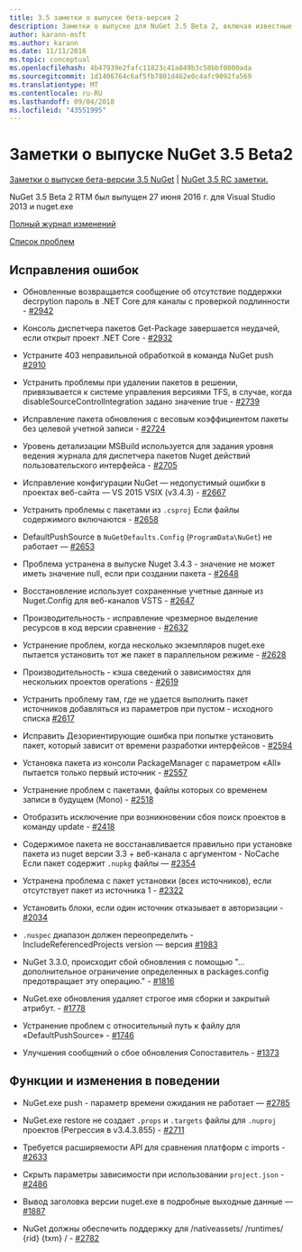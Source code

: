 ```yaml
---
title: 3.5 заметки о выпуске бета-версия 2
description: Заметки о выпуске для NuGet 3.5 Beta 2, включая известные проблемы, исправления ошибок, добавленные функции и запросы на изменение структуры.
author: karann-msft
ms.author: karann
ms.date: 11/11/2016
ms.topic: conceptual
ms.openlocfilehash: 4b47939e2fafc11823c41a849b3c58bbf0800ada
ms.sourcegitcommit: 1d1406764c6af5fb7801d462e0c4afc9092fa569
ms.translationtype: MT
ms.contentlocale: ru-RU
ms.lasthandoff: 09/04/2018
ms.locfileid: "43551995"
---
```

# <a name="nuget-35-beta2-release-notes"></a>Заметки о выпуске NuGet 3.5 Beta2

[Заметки о выпуске бета-версии 3.5 NuGet](../release-notes/nuget-3.5-Beta.md) | [NuGet 3.5 RC заметки.](../release-notes/nuget-3.5-RC.md)

NuGet 3.5 Beta 2 RTM был выпущен 27 июня 2016 г. для Visual Studio 2013 и nuget.exe

[Полный журнал изменений](https://github.com/NuGet/NuGet.Client/compare/release-3.5.0-beta...release-3.5.0-beta2)

[Список проблем](https://github.com/Nuget/Home/issues?q=is%3Aissue+milestone%3A%223.5+Beta2%22+is%3Aclosed)

## <a name="bug-fixes"></a>Исправления ошибок

* Обновленные возвращается сообщение об отсутствие поддержки decrpytion пароль в .NET Core для каналы с проверкой подлинности - [#2942](https://github.com/NuGet/Home/issues/2942)

* Консоль диспетчера пакетов Get-Package завершается неудачей, если открыт проект .NET Core - [#2932](https://github.com/NuGet/Home/issues/2932)

* Устраните 403 неправильной обработкой в команда NuGet push [#2910](https://github.com/NuGet/Home/issues/2910)

* Устранить проблемы при удалении пакетов в решении, привязывается к системе управления версиями TFS, в случае, когда disableSourceControlIntegration задано значение true - [#2739](https://github.com/NuGet/Home/issues/2739)

* Исправление пакета обновления с весовым коэффициентом пакеты без целевой учетной записи - [#2724](https://github.com/NuGet/Home/issues/2724)

* Уровень детализации MSBuild используется для задания уровня ведения журнала для диспетчера пакетов Nuget действий пользовательского интерфейса - [#2705](https://github.com/NuGet/Home/issues/2705)

* Исправление конфигурации NuGet — недопустимый ошибки в проектах веб-сайта — VS 2015 VSIX (v3.4.3) - [#2667](https://github.com/NuGet/Home/issues/2667)

* Устранить проблемы с пакетами из `.csproj` Если файлы содержимого включаются - [#2658](https://github.com/NuGet/Home/issues/2658)

* DefaultPushSource в `NuGetDefaults.Config` (`ProgramData\NuGet`) не работает — [#2653](https://github.com/NuGet/Home/issues/2653)

* Проблема устранена в выпуске Nuget 3.4.3 - значение не может иметь значение null, если при создании пакета - [#2648](https://github.com/NuGet/Home/issues/2648)

* Восстановление использует сохраненные учетные данные из Nuget.Config для веб-каналов VSTS - [#2647](https://github.com/NuGet/Home/issues/2647)

* Производительность - исправление чрезмерное выделение ресурсов в код версии сравнение - [#2632](https://github.com/NuGet/Home/issues/2632)

* Устранение проблем, когда несколько экземпляров nuget.exe пытается установить тот же пакет в параллельном режиме - [#2628](https://github.com/NuGet/Home/issues/2628)

* Производительность - кэша сведений о зависимостях для нескольких проектов operations - [#2619](https://github.com/NuGet/Home/issues/2619)

* Устранить проблему там, где не удается выполнить пакет источников добавляться из параметров при пустом - исходного списка [#2617](https://github.com/NuGet/Home/issues/2617)

* Исправить Дезориентирующие ошибка при попытке установить пакет, который зависит от времени разработки интерфейсов - [#2594](https://github.com/NuGet/Home/issues/2594)

* Установка пакета из консоли PackageManager с параметром «All» пытается только первый источник - [#2557](https://github.com/NuGet/Home/issues/2557)

* Устранение проблем с пакетами, файлы которых со временем записи в будущем (Mono) - [#2518](https://github.com/NuGet/Home/issues/2518)

* Отобразить исключение при возникновении сбоя поиск проектов в команду update - [#2418](https://github.com/NuGet/Home/issues/2418)

* Содержимое пакета не восстанавливается правильно при установке пакета из nuget версии 3.3 + веб-канала с аргументом - NoCache Если пакет содержит `.nupkg` файлы — [#2354](https://github.com/NuGet/Home/issues/2354)

* Устранена проблема с пакет установки (всех источников), если отсутствует пакет из источника 1 - [#2322](https://github.com/NuGet/Home/issues/2322)

* Установить блоки, если один источник отказывает в авторизации - [#2034](https://github.com/NuGet/Home/issues/2034)

* `.nuspec` диапазон должен переопределить - IncludeReferencedProjects version — версия [#1983](https://github.com/NuGet/Home/issues/1983)

* NuGet 3.3.0, происходит сбой обновления с помощью "... дополнительное ограничение определенных в packages.config предотвращает эту операцию." - [#1816](https://github.com/NuGet/Home/issues/1816)

* NuGet.exe обновления удаляет строгое имя сборки и закрытый атрибут. - [#1778](https://github.com/NuGet/Home/issues/1778)

* Устранение проблем с относительный путь к файлу для «DefaultPushSource» - [#1746](https://github.com/NuGet/Home/issues/1746)

* Улучшения сообщений о сбое обновления Сопоставитель - [#1373](https://github.com/NuGet/Home/issues/1373)

## <a name="features-and-behavior-changes"></a>Функции и изменения в поведении

* NuGet.exe push - параметр времени ожидания не работает — [#2785](https://github.com/NuGet/Home/issues/2785)

* NuGet.exe restore не создает `.props` и `.targets` файлы для `.nuproj` проектов (Регрессия в v3.4.3.855) - [#2711](https://github.com/NuGet/Home/issues/2711)

* Требуется расширяемости API для сравнения платформ с imports - [#2633](https://github.com/NuGet/Home/issues/2633)

* Скрыть параметры зависимости при использовании `project.json`  -  [#2486](https://github.com/NuGet/Home/issues/2486)

* Вывод заголовка версии nuget.exe в подробные выходные данные — [#1887](https://github.com/NuGet/Home/issues/1887)

* NuGet должны обеспечить поддержку для /nativeassets/ /runtimes/ {rid} {txm} / - [#2782](https://github.com/NuGet/Home/issues/2782)